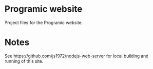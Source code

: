 # Programic website
Project files for the Programic website.

# Notes
See https://github.com/js1972/nodejs-web-server for local building and running of this site.
